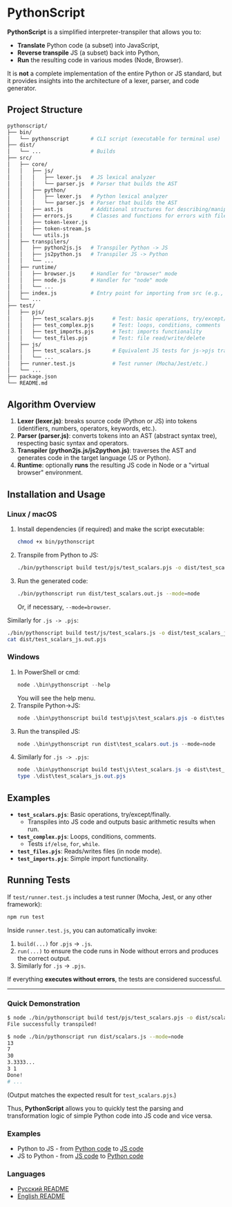 # PythonScript

**PythonScript** is a simplified interpreter-transpiler that allows you to:

- **Translate** Python code (a subset) into JavaScript,
- **Reverse transpile** JS (a subset) back into Python,
- **Run** the resulting code in various modes (Node, Browser).

It is **not** a complete implementation of the entire Python or JS standard, but it provides insights into the architecture of a lexer, parser, and code generator.

## Project Structure

```bash
pythonscript/
├── bin/
│   └── pythonscript       # CLI script (executable for terminal use)
├── dist/
│   └── ...                # Builds
├── src/
│   ├── core/
│   │   ├── js/
│   │   │   ├── lexer.js   # JS lexical analyzer
│   │   │   └── parser.js  # Parser that builds the AST
│   │   ├── python/
│   │   │   ├── lexer.js   # Python lexical analyzer
│   │   │   └── parser.js  # Parser that builds the AST
│   │   ├── ast.js         # Additional structures for describing/manipulating the AST
│   │   ├── errors.js      # Classes and functions for errors with file/line info
│   │   ├── token-lexer.js
│   │   ├── token-stream.js
│   │   └── utils.js
│   ├── transpilers/
│   │   ├── python2js.js   # Transpiler Python -> JS
│   │   ├── js2python.js   # Transpiler JS -> Python
│   │   └── ...
│   ├── runtime/
│   │   ├── browser.js     # Handler for "browser" mode
│   │   ├── node.js        # Handler for "node" mode
│   │   └── ...
│   ├── index.js           # Entry point for importing from src (e.g., for CLI)
│   └── ...
├── test/
│   ├── pjs/
│   │   ├── test_scalars.pjs      # Test: basic operations, try/except/finally
│   │   ├── test_complex.pjs      # Test: loops, conditions, comments
│   │   ├── test_imports.pjs      # Test: imports functionality
│   │   └── test_files.pjs        # Test: file read/write/delete
│   ├── js/
│   │   ├── test_scalars.js       # Equivalent JS tests for js->pjs transpilation
│   │   └── ...
│   ├── runner.test.js            # Test runner (Mocha/Jest/etc.)
│   └── ...
├── package.json
└── README.md
```

## Algorithm Overview

1. **Lexer (lexer.js)**: breaks source code (Python or JS) into tokens (identifiers, numbers, operators, keywords, etc.).  
2. **Parser (parser.js)**: converts tokens into an AST (abstract syntax tree), respecting basic syntax and operators.  
3. **Transpiler (python2js.js/js2python.js)**: traverses the AST and generates code in the target language (JS or Python).  
4. **Runtime**: optionally **runs** the resulting JS code in Node or a "virtual browser" environment.

## Installation and Usage

### Linux / macOS

1. Install dependencies (if required) and make the script executable:
   ```bash
   chmod +x bin/pythonscript
   ```
2. Transpile from Python to JS:
   ```bash
   ./bin/pythonscript build test/pjs/test_scalars.pjs -o dist/test_scalars.out.js
   ```
3. Run the generated code:
   ```bash
   ./bin/pythonscript run dist/test_scalars.out.js --mode=node
   ```
   Or, if necessary, `--mode=browser`.

Similarly for `.js -> .pjs`:
```bash
./bin/pythonscript build test/js/test_scalars.js -o dist/test_scalars_js.out.pjs
cat dist/test_scalars_js.out.pjs
```

### Windows

1. In PowerShell or cmd:
   ```powershell
   node .\bin\pythonscript --help
   ```
   You will see the help menu.
2. Transpile Python->JS:
   ```powershell
   node .\bin\pythonscript build test\pjs\test_scalars.pjs -o dist\test_scalars.out.js
   ```
3. Run the transpiled JS:
   ```powershell
   node .\bin\pythonscript run dist\test_scalars.out.js --mode=node
   ```
4. Similarly for `.js -> .pjs`:
   ```powershell
   node .\bin\pythonscript build test\js\test_scalars.js -o dist\test_scalars_js.out.pjs
   type .\dist\test_scalars_js.out.pjs
   ```

## Examples

- **`test_scalars.pjs`**: Basic operations, try/except/finally.  
  - Transpiles into JS code and outputs basic arithmetic results when run.  
- **`test_complex.pjs`**: Loops, conditions, comments.  
  - Tests `if/else`, `for`, `while`.  
- **`test_files.pjs`**: Reads/writes files (in node mode).  
- **`test_imports.pjs`**: Simple import functionality.

## Running Tests

If `test/runner.test.js` includes a test runner (Mocha, Jest, or any other framework):

```bash
npm run test
```

Inside `runner.test.js`, you can automatically invoke:
1. `build(...)` for `.pjs` -> `.js`.  
2. `run(...)` to ensure the code runs in Node without errors and produces the correct output.  
3. Similarly for `.js` -> `.pjs`.

If everything **executes without errors**, the tests are considered successful.

---

### Quick Demonstration

```bash
$ node ./bin/pythonscript build test/pjs/test_scalars.pjs -o dist/scalars.js
File successfully transpiled!

$ node ./bin/pythonscript run dist/scalars.js --mode=node
13
7
30
3.3333...
3 1
Done!
# ...
```
(Output matches the expected result for `test_scalars.pjs`.)

Thus, **PythonScript** allows you to quickly test the parsing and transformation logic of simple Python code into JS code and vice versa.

### Examples

 * Python to JS - from [Python code](/test/pjs/test_scalars.pjs) to [JS code](/dist/test_scalars.out.js)
 * JS to Python - from [JS code](/test/js/test_scalars.js) to [Python code](/dist/test_scalars_js.out.pjs)

### Languages

* [Русский README](README.ru.md)
* [English README](README.md)
